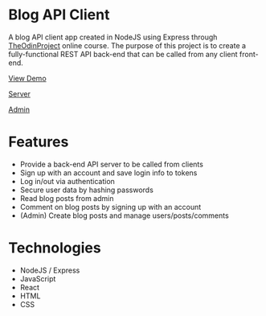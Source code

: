 # Blog API Client

A blog API client app created in NodeJS using Express through [TheOdinProject](https://www.theodinproject.com) online course. The purpose of this project is to create a fully-functional REST API back-end that can be called from any client front-end.

[View Demo]()

[Server]()

[Admin]()

# Features

- Provide a back-end API server to be called from clients
- Sign up with an account and save login info to tokens
- Log in/out via authentication
- Secure user data by hashing passwords
- Read blog posts from admin
- Comment on blog posts by signing up with an account
- (Admin) Create blog posts and manage users/posts/comments

# Technologies

- NodeJS / Express
- JavaScript
- React
- HTML
- CSS